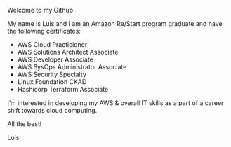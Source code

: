 Welcome to my Github

My name is Luis and I am an Amazon Re/Start program graduate and have the following certificates:
* AWS Cloud Practicioner
* AWS Solutions Architect Associate
*  AWS Developer Associate
*  AWS SysOps Administrator Associate
*  AWS Security Specialty
 * Linux Foundation CKAD
 * Hashicorp Terraform Associate

I’m interested in developing my AWS & overall IT skills as a part of a career shift towards cloud computing. 

All the best!

Luis
